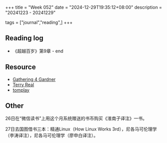 +++
title = "Week 052"
date = "2024-12-29T19:35:12+08:00"
description = "20241223 - 20241229"

tags = ["journal","reading",]
+++
## Reading log

* 《超越百岁》第9章 - end

## Resource

* [Gathering 4 Gardner](https://www.gathering4gardner.org)
* [Terry Real](https://terryreal.com)
* [tomplay](https://tomplay.com)

## Other

26日在“微信读书”上用这个月系统赠送的书币购买《淮南子译注》一书。

27日去国图借书三本：精通Linux（How Linux Works 3rd），尼各马可伦理学（李涛译注），尼各马可伦理学（廖申白译注）。
